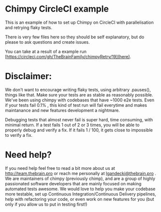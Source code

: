 # Chimpy CircleCI example
This is an example of how to set up Chimpy on CircleCI with parallelisation and retrying flaky tests.

There is very few files here so they should be self explanatory, but do please to ask questions and create issues.

You can take at a result of a example run [https://circleci.com/gh/TheBrainFamily/chimpyRetry/19](here).

# Disclaimer:

We don't want to encourage writing flaky tests, using arbitrary .pauses(), things like that.
Make sure your tests are as stable as reasonably possible.
We've been using chimpy with codebases that have ~1000 e2e tests. 
Even if your tests fail 0.1% , this kind of test run will fail everytime and makes maintanance and new features development a nightmare.

Debugging tests that almost never fail is super hard, time consuming, with minimal return.
If a test fails 1 out of 2 or 3 times, you will be able to properly debug and verify a fix. 
If it fails 1 / 100, it gets close to impossible to verify a fix.

# Need help?

If you need help feel free to read a bit more about us at http://team.thebrain.pro or reach me personally at lgandecki@thebrain.pro .
We are maintainers of chimpy (previously chimp), and are a group of highly passionated software developers that are mainly focused on making automated tests awesome.
We would love to help you make your codebase more testable, set up Continuous Integration/Continuous Delivery pipelines, help with refactoring your code, or even work on new features for you (but only if you allow us to put in testing first!)
